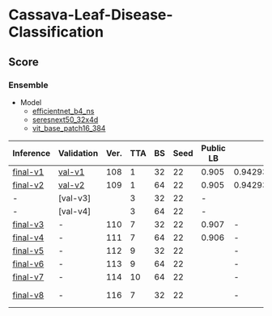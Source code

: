 # Cassava-Leaf-Disease-Classification

## Score

### Ensemble

- Model
    - [efficientnet_b4_ns]
    - [seresnext50_32x4d]
    - [vit_base_patch16_384]

| Inference  | Validation | Ver. | TTA | BS  | Seed | Public LB | CV                 | Comment       |
| ---        | ---        | ---  | --- | --- | ---  | ---       | ---                | ---           |
| [final-v1] | [val-v1]   | 108  | 1   | 32  | 22   | 0.905     | 0.9429319968105707 | -             |
| [final-v2] | [val-v2]   | 109  | 1   | 64  | 22   | 0.905     | 0.9429319968105707 | -             |
| -          | [val-v3]   |      | 3   | 32  | 22   | -         |                    | -             |
| -          | [val-v4]   |      | 3   | 64  | 22   | -         |                    | -             |
| [final-v3] | -          | 110  | 7   | 32  | 22   | 0.907     | -                  | -             |
| [final-v4] | -          | 111  | 7   | 64  | 22   | 0.906     | -                  | -             |
| [final-v5] | -          | 112  | 9   | 32  | 22   |           | -                  | -             |
| [final-v6] | -          | 113  | 9   | 64  | 22   |           | -                  | -             |
| [final-v7] | -          | 114  | 10  | 64  | 22   |           | -                  | -             |
| [final-v8] | -          | 116  | 7   | 32  | 22   |           | -                  | no TTA weight |

[final-v1]: https://github.com/IMOKURI/Cassava-Leaf-Disease-Classification/commit/35741622e876fe21950b8bf19358082a9c11692b
[final-v2]: https://github.com/IMOKURI/Cassava-Leaf-Disease-Classification/commit/2660543d37c5f6c994c43e6f75025553aa276892
[final-v3]: https://github.com/IMOKURI/Cassava-Leaf-Disease-Classification/commit/eef41a3d1b49cbf98b856c7e7cfb9a694c86b707
[final-v4]: https://github.com/IMOKURI/Cassava-Leaf-Disease-Classification/commit/f84fb35da9f75cbab7817cde3af8093075ac47df
[final-v5]: https://github.com/IMOKURI/Cassava-Leaf-Disease-Classification/commit/2f74efb27ee96c0b7cb278274cd541933f5c94cc
[final-v6]: https://github.com/IMOKURI/Cassava-Leaf-Disease-Classification/commit/c89e9479f3aa6e3848fbf497c2c0be0974662bd2
[final-v7]: https://github.com/IMOKURI/Cassava-Leaf-Disease-Classification/commit/adcd3fb90429b35f1b31813ca249e9e7d679544a
[final-v8]: https://github.com/IMOKURI/Cassava-Leaf-Disease-Classification/commit/fc3a88d14ad9ae2dbc5d796e024fd0484add2b03
[val-v1]: https://github.com/IMOKURI/Cassava-Leaf-Disease-Classification/commit/f7143beaf5c25829e686f94162cdfa7d0d88d7b1
[val-v2]: https://github.com/IMOKURI/Cassava-Leaf-Disease-Classification/commit/e4e5a946cdce5a90451825fa0578ec5922f0cc93
[efficientnet_b4_ns]: https://github.com/imokuri/cassava-leaf-disease-classification/commit/f639150116370039666b7bab452abd85932f4d24
[seresnext50_32x4d]: https://github.com/IMOKURI/Cassava-Leaf-Disease-Classification/commit/fb7397ca97d624eb4db467c3d67a4c492313aaad
[vit_base_patch16_384]: https://github.com/IMOKURI/Cassava-Leaf-Disease-Classification/commit/9b7093ed7501254f7705edd31f96467f2be00d8b
